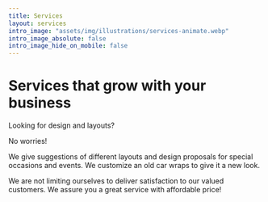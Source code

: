 ```yaml
---
title: Services
layout: services
intro_image: "assets/img/illustrations/services-animate.webp"
intro_image_absolute: false
intro_image_hide_on_mobile: false
---
```


# Services that grow with your business

Looking for design and layouts? 

No worries! 

We give suggestions of different layouts and design proposals for special occasions and events. We customize an old car wraps to give it a new look. 

We are not limiting ourselves to deliver satisfaction to our valued customers. We assure you a great service with affordable price!

